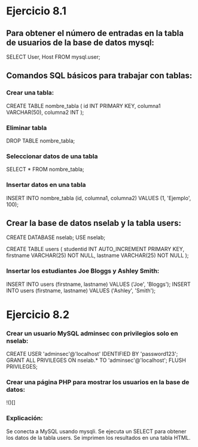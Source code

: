 # Ejercicio 8.1

## Para obtener el número de entradas en la tabla de usuarios de la base de datos mysql:

SELECT User, Host FROM mysql.user;

## Comandos SQL básicos para trabajar con tablas:

### Crear una tabla:

CREATE TABLE nombre_tabla (
    id INT PRIMARY KEY,
    columna1 VARCHAR(50),
    columna2 INT
);

### Eliminar tabla

DROP TABLE nombre_tabla;

### Seleccionar datos de una tabla

SELECT * FROM nombre_tabla;

### Insertar datos en una tabla

INSERT INTO nombre_tabla (id, columna1, columna2) VALUES (1, 'Ejemplo', 100);


## Crear la base de datos nselab y la tabla users:

CREATE DATABASE nselab;
USE nselab;

CREATE TABLE users (
    studentid INT AUTO_INCREMENT PRIMARY KEY,
    firstname VARCHAR(25) NOT NULL,
    lastname VARCHAR(25) NOT NULL
);


### Insertar los estudiantes Joe Bloggs y Ashley Smith:

INSERT INTO users (firstname, lastname) VALUES ('Joe', 'Bloggs');
INSERT INTO users (firstname, lastname) VALUES ('Ashley', 'Smith');



# Ejercicio 8.2

### Crear un usuario MySQL adminsec con privilegios solo en nselab:

CREATE USER 'adminsec'@'localhost' IDENTIFIED BY 'password123';
GRANT ALL PRIVILEGES ON nselab.* TO 'adminsec'@'localhost';
FLUSH PRIVILEGES;


### Crear una página PHP para mostrar los usuarios en la base de datos:

!()[]

### Explicación:

Se conecta a MySQL usando mysqli.
Se ejecuta un SELECT para obtener los datos de la tabla users.
Se imprimen los resultados en una tabla HTML.
